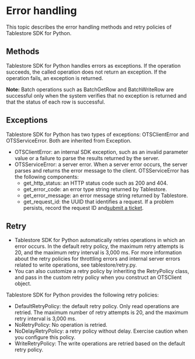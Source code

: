 # Error handling

This topic describes the error handling methods and retry policies of Tablestore SDK for Python.

## Methods

Tablestore SDK for Python handles errors as exceptions. If the operation succeeds, the called operation does not return an exception. If the operation fails, an exception is returned.

**Note:** Batch operations such as BatchGetRow and BatchWriteRow are successful only when the system verifies that no exception is returned and that the status of each row is successful.

## Exceptions

Tablestore SDK for Python has two types of exceptions: OTSClientError and OTSServiceError. Both are inherited from Exception.

-   OTSClientError: an internal SDK exception, such as an invalid parameter value or a failure to parse the results returned by the server.
-   OTSServiceError: a server error. When a server error occurs, the server parses and returns the error message to the client. OTSServiceError has the following components:
    -   get\_http\_status: an HTTP status code such as 200 and 404.
    -   get\_error\_code: an error type string returned by Tablestore.
    -   get\_error\_message: an error message string returned by Tablestore.
    -   get\_request\_id: the UUID that identifies a request. If a problem persists, record the request ID and[submit a ticket](https://workorder-intl.console.aliyun.com/#/ticket/createInd).

## Retry

-   Tablestore SDK for Python automatically retries operations in which an error occurs. In the default retry policy, the maximum retry attempts is 20, and the maximum retry interval is 3,000 ms. For more information about the retry policies for throttling errors and internal server errors related to write operations, see tablestore/retry.py.
-   You can also customize a retry policy by inheriting the RetryPolicy class, and pass in the custom retry policy when you construct an OTSClient object.

Tablestore SDK for Python provides the following retry policies:

-   DefaultRetryPolicy: the default retry policy. Only read operations are retried. The maximum number of retry attempts is 20, and the maximum retry interval is 3,000 ms.
-   NoRetryPolicy: No operation is retried.
-   NoDelayRetryPolicy: a retry policy without delay. Exercise caution when you configure this policy.
-   WriteRetryPolicy: The write operations are retried based on the default retry policy.

